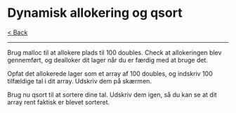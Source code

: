 # Dynamisk allokering og qsort

[< Back](../README.md)

---

Brug malloc til at allokere plads til 100 doubles. Check at allokeringen blev gennemført, og dealloker dit lager når du er færdig med at bruge det.

Opfat det allokerede lager som et array af 100 doubles, og indskriv 100 tilfældige tal i dit array. Udskriv dem på skærmen.

Brug nu qsort til at sortere dine tal. Udskriv dem igen, så du kan se at dit array rent faktisk er blevet sorteret.
